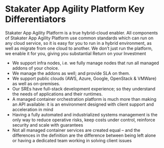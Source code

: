 # Stakater App Agility Platform Key Differentiators

Stakater App Agility Platform is a true hybrid-cloud enabler. All components of Stakater App Agility Platform use common standards which can run on any cloud service, so it is easy for you to run in a hybrid environment, as well as migrate from one cloud to another. We don’t just run the platform, we enable it for you, giving you substantial Return on your Investment

- We support infra nodes, i.e. we fully manage nodes that run all managed addons of your choice.
- We manage the addons as well; and provide SLA on them.
- We support public clouds (AWS, Azure, Google, OpenStack & VMWare) as well as on-premises.
- Our SREs have full-stack development experience; so they understand the needs of applications and their runtimes.
- A managed container orchestration platform is much more than making an API available: it is an environment designed with client support and acceleration in mind
- Having a fully automated and industrialized systems management is the only way to reduce operative risks, keep costs under control, reinforce security and scale with guarantees
- Not all managed container services are created equal – and the differences in the definition are the difference between being left alone or having a dedicated team working in solving client issues
